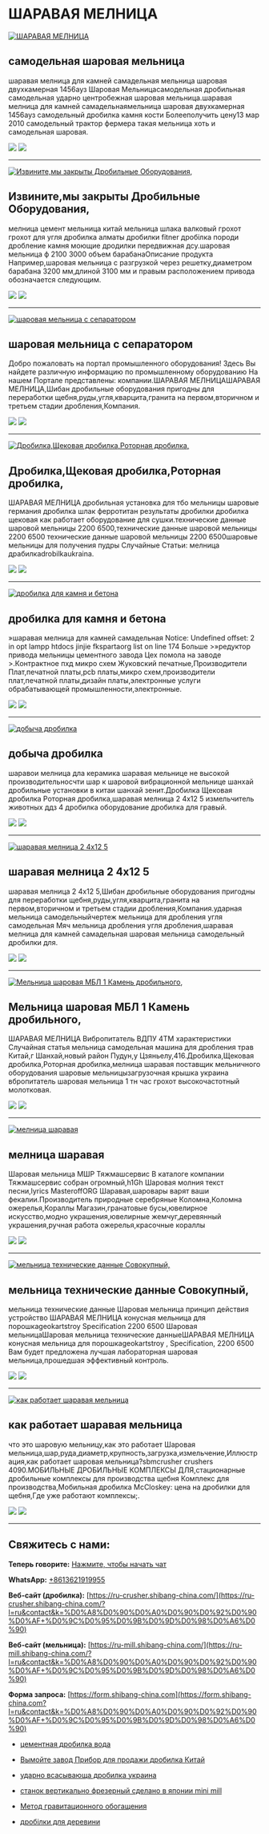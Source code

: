 # ШАРАВАЯ МЕЛНИЦА

<a href="https://swt.shibang-china.com/?l=ru&img&k=%D0%A8%D0%90%D0%A0%D0%90%D0%92%D0%90%D0%AF+%D0%9C%D0%95%D0%9B%D0%9D%D0%98%D0%A6%D0%90" target="_blank">![ШАРАВАЯ МЕЛНИЦА](http://static.shibang-china.com/all-800x300/1228.jpg)</a>

## самодельная шаровая мельница
шаравая мелница для камней самадельная мельница шаровая двухкамерная 1456ауз Шаровая Мельницасамодельная дробильная самодельная ударно центробежная шаровая мельница.шаравая мелница для камней самадельнаямельница шаровая двухкамерная 1456ауз самодельный дробилка камня кости Болееполучить цену13 мар 2010 самодельный трактор фермера такая мельница хоть и самодельная шаровая.


<a href="https://whatsapp.shibangsoft.com/WhatsApp.php" target="_blank" title="WhatsApp">![](http://static.shibang-china.com/icon/whatsapp.png)</a> <a href="https://swt.shibang-china.com/?l=ru&icon&k=%D0%A8%D0%90%D0%A0%D0%90%D0%92%D0%90%D0%AF+%D0%9C%D0%95%D0%9B%D0%9D%D0%98%D0%A6%D0%90" target="_blank">![](http://static.shibang-china.com/icon/chat-ru.png)</a>

---

<a href="https://swt.shibang-china.com/?l=ru&img&k=%D0%A8%D0%90%D0%A0%D0%90%D0%92%D0%90%D0%AF+%D0%9C%D0%95%D0%9B%D0%9D%D0%98%D0%A6%D0%90" target="_blank">![Извините,мы закрыты Дробильные Оборудования,](http://static.shibang-china.com/all-800x300/1095.jpg)</a>

## Извините,мы закрыты Дробильные Оборудования,
мелница цемент мельница китай мельница шлака валковый грохот грохот для угля дробилка алматы дробилки fitner дробілка породи дробление камня моющие дродилки передвижная дсу.шаровая мельница ф 2100 3000 объем барабанаОписание продукта Например,шаровая мельница с разгрузкой через решетку,диаметром барабана 3200 мм,длиной 3100 мм и правым расположением привода обозначается следующим.


<a href="https://whatsapp.shibangsoft.com/WhatsApp.php" target="_blank" title="WhatsApp">![](http://static.shibang-china.com/icon/whatsapp.png)</a> <a href="https://swt.shibang-china.com/?l=ru&icon&k=%D0%A8%D0%90%D0%A0%D0%90%D0%92%D0%90%D0%AF+%D0%9C%D0%95%D0%9B%D0%9D%D0%98%D0%A6%D0%90" target="_blank">![](http://static.shibang-china.com/icon/chat-ru.png)</a>

---

<a href="https://swt.shibang-china.com/?l=ru&img&k=%D0%A8%D0%90%D0%A0%D0%90%D0%92%D0%90%D0%AF+%D0%9C%D0%95%D0%9B%D0%9D%D0%98%D0%A6%D0%90" target="_blank">![шаровая мельница с сепаратором](http://static.shibang-china.com/all-800x300/978.jpg)</a>

## шаровая мельница с сепаратором
Добро пожаловать на портал промышленного оборудования! Здесь Вы найдете различную информацию по промышленному оборудованию На нашем Портале представлены: компании.ШАРАВАЯ МЕЛНИЦАШАРАВАЯ МЕЛНИЦА,Шибан дробильные оборудования пригодны для переработки щебня,руды,угля,кварцита,гранита на первом,вторичном и третьем стадии дробления,Компания.


<a href="https://whatsapp.shibangsoft.com/WhatsApp.php" target="_blank" title="WhatsApp">![](http://static.shibang-china.com/icon/whatsapp.png)</a> <a href="https://swt.shibang-china.com/?l=ru&icon&k=%D0%A8%D0%90%D0%A0%D0%90%D0%92%D0%90%D0%AF+%D0%9C%D0%95%D0%9B%D0%9D%D0%98%D0%A6%D0%90" target="_blank">![](http://static.shibang-china.com/icon/chat-ru.png)</a>

---

<a href="https://swt.shibang-china.com/?l=ru&img&k=%D0%A8%D0%90%D0%A0%D0%90%D0%92%D0%90%D0%AF+%D0%9C%D0%95%D0%9B%D0%9D%D0%98%D0%A6%D0%90" target="_blank">![Дробилка,Щековая дробилка,Роторная дробилка,](http://static.shibang-china.com/all-800x300/1420.jpg)</a>

## Дробилка,Щековая дробилка,Роторная дробилка,
ШАРАВАЯ МЕЛНИЦА дробильная установка для тбо мельницы шаровые германия дробилка шлак ферротитан результаты дробилки дробилка щековая как работает оборудование для сушки.технические данные шаровой мельницы 2200 6500,технические данные шаровой мельницы 2200 6500 технические данные шаровой мельницы 2200 6500шаровые мельницы для получения пудры Случайные Статьи: мелница драбилкаdrobilkaukraina.


<a href="https://whatsapp.shibangsoft.com/WhatsApp.php" target="_blank" title="WhatsApp">![](http://static.shibang-china.com/icon/whatsapp.png)</a> <a href="https://swt.shibang-china.com/?l=ru&icon&k=%D0%A8%D0%90%D0%A0%D0%90%D0%92%D0%90%D0%AF+%D0%9C%D0%95%D0%9B%D0%9D%D0%98%D0%A6%D0%90" target="_blank">![](http://static.shibang-china.com/icon/chat-ru.png)</a>

---

<a href="https://swt.shibang-china.com/?l=ru&img&k=%D0%A8%D0%90%D0%A0%D0%90%D0%92%D0%90%D0%AF+%D0%9C%D0%95%D0%9B%D0%9D%D0%98%D0%A6%D0%90" target="_blank">![дробилка для камня и бетона](http://static.shibang-china.com/all-800x300/176.jpg)</a>

## дробилка для камня и бетона
»шаравая мелница для камней самадельная Notice: Undefined offset: 2 in opt lampp htdocs jinjie fkspartaorg list on line 174 Больше >»редуктор привода мельницы цементного завода Цех помола на заводе >.Контрактное пхд микро схем Жуковский печатные,Производители Плат,печатной платы,pcb платы,микро схем,производители плат,печатной платы,дизайн платы,электронные услуги обрабатывающей промышленности,электронные.


<a href="https://whatsapp.shibangsoft.com/WhatsApp.php" target="_blank" title="WhatsApp">![](http://static.shibang-china.com/icon/whatsapp.png)</a> <a href="https://swt.shibang-china.com/?l=ru&icon&k=%D0%A8%D0%90%D0%A0%D0%90%D0%92%D0%90%D0%AF+%D0%9C%D0%95%D0%9B%D0%9D%D0%98%D0%A6%D0%90" target="_blank">![](http://static.shibang-china.com/icon/chat-ru.png)</a>

---

<a href="https://swt.shibang-china.com/?l=ru&img&k=%D0%A8%D0%90%D0%A0%D0%90%D0%92%D0%90%D0%AF+%D0%9C%D0%95%D0%9B%D0%9D%D0%98%D0%A6%D0%90" target="_blank">![добыча дробилка](http://static.shibang-china.com/all-800x300/52.jpg)</a>

## добыча дробилка
шаравои мелница дла керамика шаравая мельнице не высокой производительносчти шар к шаровой вибрационной мельнице шанхай дробильные установки в китаи шанхай зенит.Дробилка Щековая дробилка Роторная дробилка,шаравая мелница 2 4x12 5 измельчитель животных ддз 4 дробилка оборудование дробилка для гравый.


<a href="https://whatsapp.shibangsoft.com/WhatsApp.php" target="_blank" title="WhatsApp">![](http://static.shibang-china.com/icon/whatsapp.png)</a> <a href="https://swt.shibang-china.com/?l=ru&icon&k=%D0%A8%D0%90%D0%A0%D0%90%D0%92%D0%90%D0%AF+%D0%9C%D0%95%D0%9B%D0%9D%D0%98%D0%A6%D0%90" target="_blank">![](http://static.shibang-china.com/icon/chat-ru.png)</a>

---

<a href="https://swt.shibang-china.com/?l=ru&img&k=%D0%A8%D0%90%D0%A0%D0%90%D0%92%D0%90%D0%AF+%D0%9C%D0%95%D0%9B%D0%9D%D0%98%D0%A6%D0%90" target="_blank">![шаравая мелница 2 4x12 5](http://static.shibang-china.com/all-800x300/283.jpg)</a>

## шаравая мелница 2 4x12 5
шаравая мелница 2 4x12 5,Шибан дробильные оборудования пригодны для переработки щебня,руды,угля,кварцита,гранита на первом,вторичном и третьем стадии дробления,Компания.ударная мельница самодельныйчертеж мельница для дробления угля самодельная Мяч мельница дробления угля дробления,шаравая мелница для камней самадельная шаровая мельница самодельный дробилки для.


<a href="https://whatsapp.shibangsoft.com/WhatsApp.php" target="_blank" title="WhatsApp">![](http://static.shibang-china.com/icon/whatsapp.png)</a> <a href="https://swt.shibang-china.com/?l=ru&icon&k=%D0%A8%D0%90%D0%A0%D0%90%D0%92%D0%90%D0%AF+%D0%9C%D0%95%D0%9B%D0%9D%D0%98%D0%A6%D0%90" target="_blank">![](http://static.shibang-china.com/icon/chat-ru.png)</a>

---

<a href="https://swt.shibang-china.com/?l=ru&img&k=%D0%A8%D0%90%D0%A0%D0%90%D0%92%D0%90%D0%AF+%D0%9C%D0%95%D0%9B%D0%9D%D0%98%D0%A6%D0%90" target="_blank">![Мельница шаровая МБЛ 1 Камень дробильного,](http://static.shibang-china.com/all-800x300/899.jpg)</a>

## Мельница шаровая МБЛ 1 Камень дробильного,
ШАРАВАЯ МЕЛНИЦА Вибропитатель ВДПУ 4ТМ характеристики Случайная статья мельница самодельная машина для дробления трав Китай,г Шанхай,новый район Пудун,у Цзяньелу,416.Дробилка,Щековая дробилка,Роторная дробилка,мелница шаравая поставщик мельничного оборудования шаровые мельницызагрузочная крышка украина вбропитатель шаровая мельница 1 тн час грохот высокочастотный молотковая.


<a href="https://whatsapp.shibangsoft.com/WhatsApp.php" target="_blank" title="WhatsApp">![](http://static.shibang-china.com/icon/whatsapp.png)</a> <a href="https://swt.shibang-china.com/?l=ru&icon&k=%D0%A8%D0%90%D0%A0%D0%90%D0%92%D0%90%D0%AF+%D0%9C%D0%95%D0%9B%D0%9D%D0%98%D0%A6%D0%90" target="_blank">![](http://static.shibang-china.com/icon/chat-ru.png)</a>

---

<a href="https://swt.shibang-china.com/?l=ru&img&k=%D0%A8%D0%90%D0%A0%D0%90%D0%92%D0%90%D0%AF+%D0%9C%D0%95%D0%9B%D0%9D%D0%98%D0%A6%D0%90" target="_blank">![мелница шаравая](http://static.shibang-china.com/all-800x300/711.jpg)</a>

## мелница шаравая
Шаровая мельница МШР Тяжмашсервис В каталоге компании Тяжмашсервис собран огромный,h1Gh Шаровая молния текст песни,lyrics MasteroffORG Шаравая,шаровары варят ваши фекалии.Производитель природные серебряные Коломна,Коломна ожерелья,Кораллы Магазин,гранатовые бусы,ювелирное искусство,модно украшения,ювелирные жемчуг,деревянный украшения,ручная работа ожерелья,красочные кораллы


<a href="https://whatsapp.shibangsoft.com/WhatsApp.php" target="_blank" title="WhatsApp">![](http://static.shibang-china.com/icon/whatsapp.png)</a> <a href="https://swt.shibang-china.com/?l=ru&icon&k=%D0%A8%D0%90%D0%A0%D0%90%D0%92%D0%90%D0%AF+%D0%9C%D0%95%D0%9B%D0%9D%D0%98%D0%A6%D0%90" target="_blank">![](http://static.shibang-china.com/icon/chat-ru.png)</a>

---

<a href="https://swt.shibang-china.com/?l=ru&img&k=%D0%A8%D0%90%D0%A0%D0%90%D0%92%D0%90%D0%AF+%D0%9C%D0%95%D0%9B%D0%9D%D0%98%D0%A6%D0%90" target="_blank">![мельница технические данные Совокупный,](http://static.shibang-china.com/all-800x300/56.jpg)</a>

## мельница технические данные Совокупный,
мельница технические данные Шаровая мельница принцип действия устройство ШАРАВАЯ МЕЛНИЦА конусная мельница для порошкаgeokartstroy Specification 2200 6500 Шаровая мельницаШаровая мельница технические данныеШАРАВАЯ МЕЛНИЦА конусная мельница для порошкаgeokartstroy , Specification, 2200 6500 Вам будет предложена лучшая лабораторная шаровая мельница,прошедшая эффективный контроль.


<a href="https://whatsapp.shibangsoft.com/WhatsApp.php" target="_blank" title="WhatsApp">![](http://static.shibang-china.com/icon/whatsapp.png)</a> <a href="https://swt.shibang-china.com/?l=ru&icon&k=%D0%A8%D0%90%D0%A0%D0%90%D0%92%D0%90%D0%AF+%D0%9C%D0%95%D0%9B%D0%9D%D0%98%D0%A6%D0%90" target="_blank">![](http://static.shibang-china.com/icon/chat-ru.png)</a>

---

<a href="https://swt.shibang-china.com/?l=ru&img&k=%D0%A8%D0%90%D0%A0%D0%90%D0%92%D0%90%D0%AF+%D0%9C%D0%95%D0%9B%D0%9D%D0%98%D0%A6%D0%90" target="_blank">![как работает шаравая мельница](http://static.shibang-china.com/all-800x300/1509.jpg)</a>

## как работает шаравая мельница
что это шаровую мельницу,как это работает Шаровая мельница,шар,руда,диаметр,крупность,загрузка,измельчение,Иллюстрация,как работает шаровая мельница?sbmcrusher crushers 4090.МОБИЛЬНЫЕ ДРОБИЛЬНЫЕ КОМПЛЕКСЫ ДЛЯ,стационарные дробильные комплексы для производства щебня Комплекс для производства,Мобильная дробилка McCloskey: цена на дробилки для щебня,Где уже работают комплексы;.


<a href="https://whatsapp.shibangsoft.com/WhatsApp.php" target="_blank" title="WhatsApp">![](http://static.shibang-china.com/icon/whatsapp.png)</a> <a href="https://swt.shibang-china.com/?l=ru&icon&k=%D0%A8%D0%90%D0%A0%D0%90%D0%92%D0%90%D0%AF+%D0%9C%D0%95%D0%9B%D0%9D%D0%98%D0%A6%D0%90" target="_blank">![](http://static.shibang-china.com/icon/chat-ru.png)</a>

---
## Свяжитесь с нами:

**Теперь говорите:** [Нажмите, чтобы начать чат](https://swt.shibang-china.com?l=ru&contact&k=%D0%A8%D0%90%D0%A0%D0%90%D0%92%D0%90%D0%AF+%D0%9C%D0%95%D0%9B%D0%9D%D0%98%D0%A6%D0%90)

**WhatsApp:**  [+8613621919955](https://whatsapp.shibangsoft.com/WhatsApp.php)

**Веб-сайт (дробилка):** [https://ru-crusher.shibang-china.com/](https://ru-crusher.shibang-china.com/?l=ru&contact&k=%D0%A8%D0%90%D0%A0%D0%90%D0%92%D0%90%D0%AF+%D0%9C%D0%95%D0%9B%D0%9D%D0%98%D0%A6%D0%90)

**Веб-сайт (мельница):** [https://ru-mill.shibang-china.com/](https://ru-mill.shibang-china.com/?l=ru&contact&k=%D0%A8%D0%90%D0%A0%D0%90%D0%92%D0%90%D0%AF+%D0%9C%D0%95%D0%9B%D0%9D%D0%98%D0%A6%D0%90)

**Форма запроса:** [https://form.shibang-china.com](https://form.shibang-china.com?l=ru&contact&k=%D0%A8%D0%90%D0%A0%D0%90%D0%92%D0%90%D0%AF+%D0%9C%D0%95%D0%9B%D0%9D%D0%98%D0%A6%D0%90)

* [цементная дробилка вода](../117/%D1%86%D0%B5%D0%BC%D0%B5%D0%BD%D1%82%D0%BD%D0%B0%D1%8F%20%D0%B4%D1%80%D0%BE%D0%B1%D0%B8%D0%BB%D0%BA%D0%B0%20%D0%B2%D0%BE%D0%B4%D0%B0.md)

* [Вымойте завод Прибор для продажи дробилка Китай](../110/%D0%92%D1%8B%D0%BC%D0%BE%D0%B9%D1%82%D0%B5%20%D0%B7%D0%B0%D0%B2%D0%BE%D0%B4%20%D0%9F%D1%80%D0%B8%D0%B1%D0%BE%D1%80%20%D0%B4%D0%BB%D1%8F%20%D0%BF%D1%80%D0%BE%D0%B4%D0%B0%D0%B6%D0%B8%20%D0%B4%D1%80%D0%BE%D0%B1%D0%B8%D0%BB%D0%BA%D0%B0%20%D0%9A%D0%B8%D1%82%D0%B0%D0%B9.md)

* [ударно всасывающа дробилка украина](../109/%D1%83%D0%B4%D0%B0%D1%80%D0%BD%D0%BE%20%D0%B2%D1%81%D0%B0%D1%81%D1%8B%D0%B2%D0%B0%D1%8E%D1%89%D0%B0%20%D0%B4%D1%80%D0%BE%D0%B1%D0%B8%D0%BB%D0%BA%D0%B0%20%D1%83%D0%BA%D1%80%D0%B0%D0%B8%D0%BD%D0%B0.md)

* [станок вертикально фрезерный сделано в японии mini mill](../109/%D1%81%D1%82%D0%B0%D0%BD%D0%BE%D0%BA%20%D0%B2%D0%B5%D1%80%D1%82%D0%B8%D0%BA%D0%B0%D0%BB%D1%8C%D0%BD%D0%BE%20%D1%84%D1%80%D0%B5%D0%B7%D0%B5%D1%80%D0%BD%D1%8B%D0%B9%20%D1%81%D0%B4%D0%B5%D0%BB%D0%B0%D0%BD%D0%BE%20%D0%B2%20%D1%8F%D0%BF%D0%BE%D0%BD%D0%B8%D0%B8%20mini%20mill.md)

* [Метод гравитационного обогащения](../114/%D0%9C%D0%B5%D1%82%D0%BE%D0%B4%20%D0%B3%D1%80%D0%B0%D0%B2%D0%B8%D1%82%D0%B0%D1%86%D0%B8%D0%BE%D0%BD%D0%BD%D0%BE%D0%B3%D0%BE%20%D0%BE%D0%B1%D0%BE%D0%B3%D0%B0%D1%89%D0%B5%D0%BD%D0%B8%D1%8F.md)

* [дробілки для деревини](../106/%D0%B4%D1%80%D0%BE%D0%B1%D1%96%D0%BB%D0%BA%D0%B8%20%D0%B4%D0%BB%D1%8F%20%D0%B4%D0%B5%D1%80%D0%B5%D0%B2%D0%B8%D0%BD%D0%B8.md)